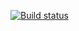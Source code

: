 [![Build status](https://ci.appveyor.com/api/projects/status/i690bygtqk6l8p97?svg=true)](https://ci.appveyor.com/project/Mary-Kalugina/destructuring)
